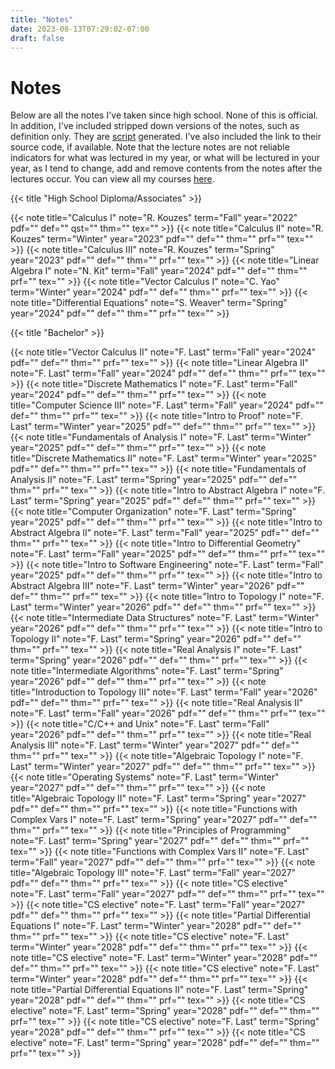 ```yaml
---
title: "Notes"
date: 2023-08-13T07:29:02-07:00
draft: false
---
```


# Notes

Below are all the notes I've taken since high school. None of this is official.
In addition, I've included stripped down versions of the notes, such as
definition only. They are
[script](https://github.com/SingularisArt/school-setup/) generated. I've also
included the link to their source code, if available. Note that the lecture
notes are not reliable indicators for what was lectured in my year, or what will
be lectured in your year, as I tend to change, add and remove contents from the
notes after the lectures occur. You can view all my courses
[here](https://github.com/SingularisArt/LaTeX/tree/master/lecture-notes).

{{< title "High School Diploma/Associates" >}}

<div class="flex justify-center flex-row gap-5 flex-wrap">
  {{< note title="Calculus I" note="R. Kouzes" term="Fall" year="2022" pdf="" def="" qst="" thm="" tex="" >}}
  {{< note title="Calculus II" note="R. Kouzes" term="Winter" year="2023" pdf="" def="" thm="" prf="" tex="" >}}
  {{< note title="Calculus III" note="R. Kouzes" term="Spring" year="2023" pdf="" def="" thm="" prf="" tex="" >}}
  {{< note title="Linear Algebra I" note="N. Kit" term="Fall" year="2024" pdf="" def="" thm="" prf="" tex="" >}}
  {{< note title="Vector Calculus I" note="C. Yao" term="Winter" year="2024" pdf="" def="" thm="" prf="" tex="" >}}
  {{< note title="Differential Equations" note="S. Weaver" term="Spring" year="2024" pdf="" def="" thm="" prf="" tex="" >}}
</div>

{{< title "Bachelor" >}}

<div class="flex justify-center flex-row gap-5 flex-wrap">
  {{< note title="Vector Calculus II" note="F. Last" term="Fall" year="2024" pdf="" def="" thm="" prf="" tex="" >}}
  {{< note title="Linear Algebra II" note="F. Last" term="Fall" year="2024" pdf="" def="" thm="" prf="" tex="" >}}
  {{< note title="Discrete Mathematics I" note="F. Last" term="Fall" year="2024" pdf="" def="" thm="" prf="" tex="" >}}
  {{< note title="Computer Science III" note="F. Last" term="Fall" year="2024" pdf="" def="" thm="" prf="" tex="" >}}
  {{< note title="Intro to Proof" note="F. Last" term="Winter" year="2025" pdf="" def="" thm="" prf="" tex="" >}}
  {{< note title="Fundamentals of Analysis I" note="F. Last" term="Winter" year="2025" pdf="" def="" thm="" prf="" tex="" >}}
  {{< note title="Discrete Mathematics II" note="F. Last" term="Winter" year="2025" pdf="" def="" thm="" prf="" tex="" >}}
  {{< note title="Fundamentals of Analysis II" note="F. Last" term="Spring" year="2025" pdf="" def="" thm="" prf="" tex="" >}}
  {{< note title="Intro to Abstract Algebra I" note="F. Last" term="Spring" year="2025" pdf="" def="" thm="" prf="" tex="" >}}
  {{< note title="Computer Organization" note="F. Last" term="Spring" year="2025" pdf="" def="" thm="" prf="" tex="" >}}
  {{< note title="Intro to Abstract Algebra II" note="F. Last" term="Fall" year="2025" pdf="" def="" thm="" prf="" tex="" >}}
  {{< note title="Intro to Differential Geometry" note="F. Last" term="Fall" year="2025" pdf="" def="" thm="" prf="" tex="" >}}
  {{< note title="Intro to Software Engineering" note="F. Last" term="Fall" year="2025" pdf="" def="" thm="" prf="" tex="" >}}
  {{< note title="Intro to Abstract Algebra III" note="F. Last" term="Winter" year="2026" pdf="" def="" thm="" prf="" tex="" >}}
  {{< note title="Intro to Topology I" note="F. Last" term="Winter" year="2026" pdf="" def="" thm="" prf="" tex="" >}}
  {{< note title="Intermediate Data Structures" note="F. Last" term="Winter" year="2026" pdf="" def="" thm="" prf="" tex="" >}}
  {{< note title="Intro to Topology II" note="F. Last" term="Spring" year="2026" pdf="" def="" thm="" prf="" tex="" >}}
  {{< note title="Real Analysis I" note="F. Last" term="Spring" year="2026" pdf="" def="" thm="" prf="" tex="" >}}
  {{< note title="Intermediate Algorithms" note="F. Last" term="Spring" year="2026" pdf="" def="" thm="" prf="" tex="" >}}
  {{< note title="Introduction to Topology III" note="F. Last" term="Fall" year="2026" pdf="" def="" thm="" prf="" tex="" >}}
  {{< note title="Real Analysis II" note="F. Last" term="Fall" year="2026" pdf="" def="" thm="" prf="" tex="" >}}
  {{< note title="C/C++ and Unix" note="F. Last" term="Fall" year="2026" pdf="" def="" thm="" prf="" tex="" >}}
  {{< note title="Real Analysis III" note="F. Last" term="Winter" year="2027" pdf="" def="" thm="" prf="" tex="" >}}
  {{< note title="Algebraic Topology I" note="F. Last" term="Winter" year="2027" pdf="" def="" thm="" prf="" tex="" >}}
  {{< note title="Operating Systems" note="F. Last" term="Winter" year="2027" pdf="" def="" thm="" prf="" tex="" >}}
  {{< note title="Algebraic Topology II" note="F. Last" term="Spring" year="2027" pdf="" def="" thm="" prf="" tex="" >}}
  {{< note title="Functions with Complex Vars I" note="F. Last" term="Spring" year="2027" pdf="" def="" thm="" prf="" tex="" >}}
  {{< note title="Principles of Programming" note="F. Last" term="Spring" year="2027" pdf="" def="" thm="" prf="" tex="" >}}
  {{< note title="Functions with Complex Vars II" note="F. Last" term="Fall" year="2027" pdf="" def="" thm="" prf="" tex="" >}}
  {{< note title="Algebraic Topology III" note="F. Last" term="Fall" year="2027" pdf="" def="" thm="" prf="" tex="" >}}
  {{< note title="CS elective" note="F. Last" term="Fall" year="2027" pdf="" def="" thm="" prf="" tex="" >}}
  {{< note title="CS elective" note="F. Last" term="Fall" year="2027" pdf="" def="" thm="" prf="" tex="" >}}
  {{< note title="Partial Differential Equations I" note="F. Last" term="Winter" year="2028" pdf="" def="" thm="" prf="" tex="" >}}
  {{< note title="CS elective" note="F. Last" term="Winter" year="2028" pdf="" def="" thm="" prf="" tex="" >}}
  {{< note title="CS elective" note="F. Last" term="Winter" year="2028" pdf="" def="" thm="" prf="" tex="" >}}
  {{< note title="CS elective" note="F. Last" term="Winter" year="2028" pdf="" def="" thm="" prf="" tex="" >}}
  {{< note title="Partial Differential Equations II" note="F. Last" term="Spring" year="2028" pdf="" def="" thm="" prf="" tex="" >}}
  {{< note title="CS elective" note="F. Last" term="Spring" year="2028" pdf="" def="" thm="" prf="" tex="" >}}
  {{< note title="CS elective" note="F. Last" term="Spring" year="2028" pdf="" def="" thm="" prf="" tex="" >}}
  {{< note title="CS elective" note="F. Last" term="Spring" year="2028" pdf="" def="" thm="" prf="" tex="" >}}
</div>

<!-- {{< title "Master" >}} -->

<!-- {{< title "PhD" >}} -->
